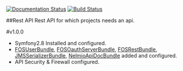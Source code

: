 [![Documentation Status](https://readthedocs.org/projects/symfony2-rest/badge/?version=latest)](http://symfony2-rest.readthedocs.io/en/latest/?badge=latest) [![Build Status](https://travis-ci.org/mertoksuz/symfony2-rest.svg?branch=master)](https://travis-ci.org/mertoksuz/symfony2-rest)

##Rest API
Rest API for which projects needs an api.

#v1.0.0

  - Symfony2.8 Installed and configured.
  - [FOSUserBundle](https://github.com/FriendsOfSymfony/FOSUserBundle), [FOSOauthServerBundle](https://github.com/FriendsOfSymfony/FOSOAuthServerBundle), [FOSRestBundle](https://github.com/FriendsOfSymfony/FOSRestBundle), [JMSSerializerBundle](https://github.com/schmittjoh/JMSSerializerBundle), [NelmioApiDocBundle](https://github.com/nelmio/NelmioApiDocBundle) added and configured.
  - API Security & Firewall configured.
